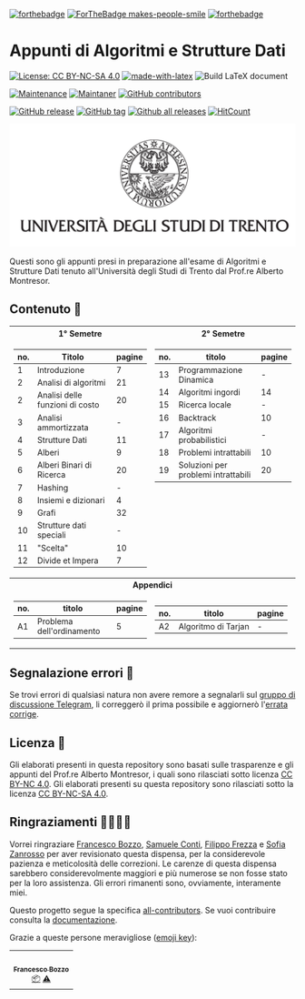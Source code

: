 [![forthebadge](https://forthebadge.com/images/badges/built-with-love.svg)](https://forthebadge.com)
[![ForTheBadge makes-people-smile](http://ForTheBadge.com/images/badges/makes-people-smile.svg)](http://forthebadge.com)
[![forthebadge](https://forthebadge.com/images/badges/contains-tasty-spaghetti-code.svg)](https://forthebadge.com)

# Appunti di Algoritmi e Strutture Dati

[![License: CC BY-NC-SA 4.0](https://img.shields.io/badge/License-CC%20BY--NC--SA%204.0-lightgrey.svg)](https://creativecommons.org/licenses/by-nc-sa/4.0/)
[![made-with-latex](https://img.shields.io/badge/Made%20with-LaTeX-1f425f.svg)](https://www.latex-project.org/)
![Build LaTeX document](https://github.com/emanuelenardi/latex-algorithms/workflows/Build%20LaTeX%20document/badge.svg)

[![Maintenance](https://img.shields.io/badge/Maintained%3F-yes-green.svg)](https://GitHub.com/emanuelenardi/latex-algorithms/graphs/commit-activity)
[![Maintaner](https://img.shields.io/badge/maintainer-emanuelenardi-green)](https://github.com/emanuelenardi)
[![GitHub contributors](https://img.shields.io/github/contributors/emanuelenardi/latex-algorithms.svg)](https://github.com/emanuelenardi/latex-algorithms/graphs/contributors/)

[![GitHub release](https://img.shields.io/github/release/emanuelenardi/latex-algorithms.svg)](https://github.com/emanuelenardi/latex-algorithms/releases/)
[![GitHub tag](https://img.shields.io/github/tag/emanuelenardi/latex-algorithms.svg)](https://github.com/emanuelenardi/latex-algorithms/tags/)
[![Github all releases](https://img.shields.io/github/downloads/emanuelenardi/latex-algorithms/total.svg)](https://github.com/emanuelenardi/latex-algorithms/releases/)
[![HitCount](http://hits.dwyl.com/emanuelenardi/latex-algorithms.svg)](http://hits.dwyl.com/emanuelenardi/latex-algorithms)

![logo](src/assets/figures/logo/logo-unitn.png)

Questi sono gli appunti presi in preparazione all'esame di Algoritmi e Strutture Dati tenuto all'Università degli Studi di Trento dal Prof.re Alberto Montresor.

## Contenuto 📖

<table>
<tr><th>1° Semetre</th><th>2° Semetre</th></tr>
<tr><td align="center">

| no. | Titolo                          | pagine |
| --- | ------------------------------- | --- |
| 1   | Introduzione                    | 7  |
| 2   | Analisi di algoritmi            | 21 |
| 2   | Analisi delle funzioni di costo | 20 |
| 3   | Analisi ammortizzata            | -  |
| 4   | Strutture Dati                  | 11 |
| 5   | Alberi                          | 9  |
| 6   | Alberi Binari di Ricerca        | 20 |
| 7   | Hashing                         | -  |
| 8   | Insiemi e dizionari             | 4  |
| 9   | Grafi                           | 32 |
| 10  | Strutture dati speciali         | -  |
| 11  | "Scelta"                        | 10 |
| 12  | Divide et Impera                | 7  |

</td><td valign="top" align="center">

| no. | titolo                                | pagine |
| --- | ------------------------------------- | --- |
| 13  | Programmazione Dinamica               | -  |
| 14  | Algoritmi ingordi                     | 14 |
| 15  | Ricerca locale                        | -  |
| 16  | Backtrack                             | 10 |
| 17  | Algoritmi probabilistici              | -  |
| 18  | Problemi intrattabili                 | 10 |
| 19  | Soluzioni per problemi intrattabili   | 20 |

</td></tr>
<tr><th colspan="2">Appendici</th></tr>
<tr><td align="center">
	
| no. | titolo                          | pagine |
| --- | ------------------------------- | --- |
| A1  | Problema dell'ordinamento       |  5  |

</td><td align="center">
	
| no. | titolo                          | pagine |
| --- | ------------------------------- | --- |
| A2  | Algoritmo di Tarjan             |  -  |

</td></tr>
</table>

## Segnalazione errori 🐞

Se trovi errori di qualsiasi natura non avere remore a segnalarli sul [gruppo di discussione Telegram](https://t.me/DiscussioneDispensaAlgoritmi), li correggerò il prima possibile e aggiornerò l'[errata corrige](https://github.com/emanuelenardi/latex-algorithms/wiki/Errata-corrige).

## Licenza 📃

Gli elaborati presenti in questa repository sono basati sulle trasparenze e gli appunti del Prof.re Alberto Montresor, i quali sono rilasciati sotto licenza [CC BY-NC 4.0](https://creativecommons.org/licenses/by-sa/4.0/deed.it).
Gli elaborati presenti su questa repository sono rilasciati sotto la licenza [CC BY-NC-SA 4.0](https://creativecommons.org/licenses/by-nc-sa/4.0/deed.it).

## Ringraziamenti 🙌🏻🙇🏻

Vorrei ringraziare [Francesco Bozzo](https://github.com/FrancescoBozzo),  [Samuele Conti](https://github.com/Samaretas), [Filippo Frezza](https://github.com/morethanmad) e [Sofia Zanrosso](https://github.com/sofiazanrosso) per aver revisionato questa dispensa, per la considerevole pazienza e meticolosità delle correzioni.
Le carenze di questa dispensa sarebbero considerevolmente maggiori e più numerose se non fosse stato per la loro assistenza.
Gli errori rimanenti sono, ovviamente, interamente miei.

Questo progetto segue la specifica [all-contributors](https://github.com/all-contributors/all-contributors).
Se vuoi contribuire consulta la [documentazione](docs/CONTRIBUTING.md).

Grazie a queste persone meravigliose ([emoji key](https://allcontributors.org/docs/en/emoji-key)):

<!-- ALL-CONTRIBUTORS-LIST:START - Do not remove or modify this section -->
<!-- prettier-ignore-start -->
<!-- markdownlint-disable -->
<table>
  <tr>
    <td align="center"><a href="https://github.com/FrancescoBozzo"><img src="https://avatars.githubusercontent.com/u/32967065?v=4?s=100" width="100px;" alt=""/><br /><sub><b>Francesco Bozzo</b></sub></a><br /><a href="#platform-FrancescoBozzo" title="Packaging/porting to new platform">📦</a> <a href="https://github.com/emanuelenardi/latex-algorithms/commits?author=FrancescoBozzo" title="Tests">⚠️</a></td>
  </tr>
</table>

<!-- markdownlint-restore -->
<!-- prettier-ignore-end -->

<!-- ALL-CONTRIBUTORS-LIST:END -->
